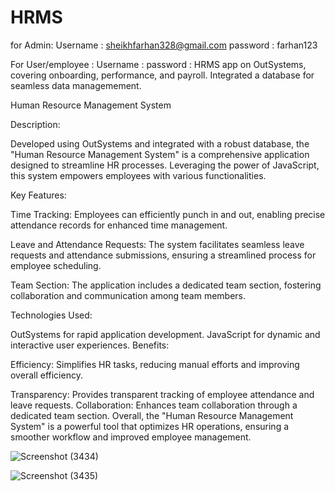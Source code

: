 # HRMS

for Admin: Username : sheikhfarhan328@gmail.com
           password  : farhan123


For User/employee : Username : 
                    password :
HRMS app on OutSystems, covering onboarding, performance, and payroll. Integrated a database for seamless data managemement.

Human Resource Management System

Description:

Developed using OutSystems and integrated with a robust database, the "Human Resource Management System" is a comprehensive application designed to streamline HR processes. Leveraging the power of JavaScript, this system empowers employees with various functionalities.

Key Features:

Time Tracking: Employees can efficiently punch in and out, enabling precise attendance records for enhanced time management.

Leave and Attendance Requests: The system facilitates seamless leave requests and attendance submissions, ensuring a streamlined process for employee scheduling.

Team Section: The application includes a dedicated team section, fostering collaboration and communication among team members.

Technologies Used:

OutSystems for rapid application development.
JavaScript for dynamic and interactive user experiences.
Benefits:

Efficiency: Simplifies HR tasks, reducing manual efforts and improving overall efficiency.



Transparency: Provides transparent tracking of employee attendance and leave requests.
Collaboration: Enhances team collaboration through a dedicated team section.
Overall, the "Human Resource Management System" is a powerful tool that optimizes HR operations, ensuring a smoother workflow and improved employee management.

![Screenshot (3434)](https://github.com/farhan-sheikh29/HRMS/assets/109412888/cef3bd25-ab4f-4c3e-9636-5e8c70ecb9c5)

![Screenshot (3435)](https://github.com/farhan-sheikh29/HRMS/assets/109412888/b495666f-bb1f-409a-b8d4-1f1cce65044a)





